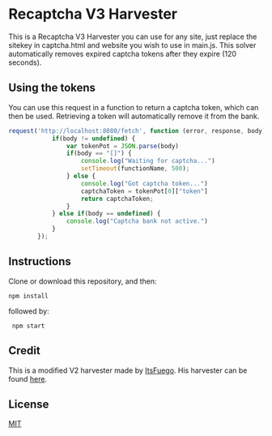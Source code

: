 # Recaptcha V3 Harvester
This is a Recaptcha V3 Harvester you can use for any site, just replace the sitekey in captcha.html and website you wish to use in main.js.
This solver automatically removes expired captcha tokens after they expire (120 seconds).

## Using the tokens

You can use this request in a function to return a captcha token, which can then be used. 
Retrieving a token will automatically remove it from the bank.

```js
request('http://localhost:8080/fetch', function (error, response, body) {
            if(body != undefined) {
                var tokenPot = JSON.parse(body)
                if(body == "[]") {
                    console.log("Waiting for captcha...")
                    setTimeout(functionName, 500);
                } else {
                    console.log("Got captcha token...")
                    captchaToken = tokenPot[0]["token"]
                    return captchaToken;
                }
            } else if(body == undefined) {
                console.log("Captcha bank not active.")
            }
        });
```

## Instructions
Clone or download this repository, and then:

```npm install``` 

followed by:

``` npm start```

## Credit
This is a modified V2 harvester made by [ItsFuego](https://github.com/ItsFuego). His harvester can be found [here](https://github.com/ItsFuego/Captcha-Solver).

## License
[MIT](https://choosealicense.com/licenses/mit/)
